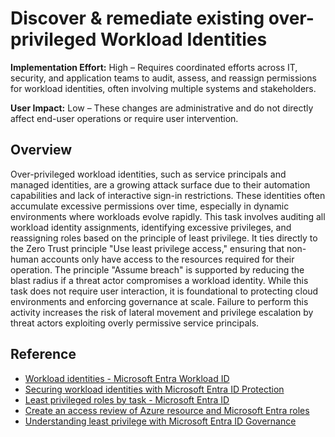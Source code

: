 #  Discover & remediate existing over-privileged Workload Identities

**Implementation Effort:** High – Requires coordinated efforts across IT, security, and application teams to audit, assess, and reassign permissions for workload identities, often involving multiple systems and stakeholders.

**User Impact:** Low – These changes are administrative and do not directly affect end-user operations or require user intervention.

## Overview

Over-privileged workload identities, such as service principals and managed identities, are a growing attack surface due to their automation capabilities and lack of interactive sign-in restrictions. These identities often accumulate excessive permissions over time, especially in dynamic environments where workloads evolve rapidly. This task involves auditing all workload identity assignments, identifying excessive privileges, and reassigning roles based on the principle of least privilege. It ties directly to the Zero Trust principle "Use least privilege access," ensuring that non-human accounts only have access to the resources required for their operation. The principle "Assume breach" is supported by reducing the blast radius if a threat actor compromises a workload identity. While this task does not require user interaction, it is foundational to protecting cloud environments and enforcing governance at scale. Failure to perform this activity increases the risk of lateral movement and privilege escalation by threat actors exploiting overly permissive service principals.

## Reference

* [Workload identities - Microsoft Entra Workload ID](https://learn.microsoft.com/entra/workload-id/workload-identities-overview)
* [Securing workload identities with Microsoft Entra ID Protection](https://learn.microsoft.com/entra/id-protection/concept-workload-identity-risk)
* [Least privileged roles by task - Microsoft Entra ID](https://learn.microsoft.com/entra/identity/role-based-access-control/delegate-by-task)
* [Create an access review of Azure resource and Microsoft Entra roles](https://learn.microsoft.com/entra/id-governance/privileged-identity-management/pim-create-roles-and-resource-roles-review)
* [Understanding least privilege with Microsoft Entra ID Governance](https://learn.microsoft.com/entra/id-governance/scenarios/least-privileged)
